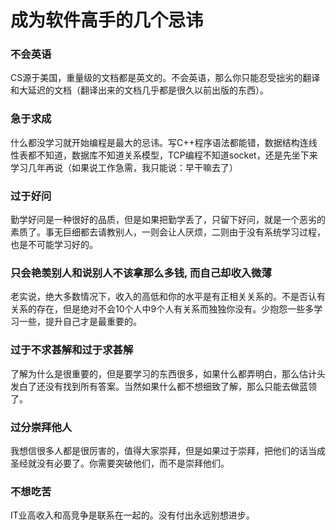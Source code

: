 # 成为软件高手的几个忌讳

### 不会英语

CS源于美国，重量级的文档都是英文的。不会英语，那么你只能忍受拙劣的翻译和大延迟的文档（翻译出来的文档几乎都是很久以前出版的东西）。

### **急于求成**

什么都没学习就开始编程是最大的忌讳。写C++程序语法都能错，数据结构连线性表都不知道，数据库不知道关系模型，TCP编程不知道socket，还是先坐下来学习几年再说（如果说工作急需，我只能说：早干嘛去了）

### **过于好问**

勤学好问是一种很好的品质，但是如果把勤学丢了，只留下好问，就是一个恶劣的素质了。事无巨细都去请教别人，一则会让人厌烦，二则由于没有系统学习过程，也是不可能学习好的。

### **只会艳羡别人和说别人不该拿那么多钱, 而自己却收入微薄**

老实说，绝大多数情况下，收入的高低和你的水平是有正相关关系的。不是否认有关系的存在，但是绝对不会10个人中9个人有关系而独独你没有。少抱怨一些多学习一些，提升自己才是最重要的。

### **过于不求甚解和过于求甚解**

了解为什么是很重要的，但是要学习的东西很多，如果什么都弄明白，那么估计头发白了还没有找到所有答案。当然如果什么都不想细致了解，那么只能去做蓝领了。

### **过分崇拜他人**

我想信很多人都是很厉害的，值得大家崇拜，但是如果过于崇拜，把他们的话当成圣经就没有必要了。你需要突破他们，而不是崇拜他们。

### **不想吃苦**

IT业高收入和高竞争是联系在一起的。没有付出永远别想进步。  